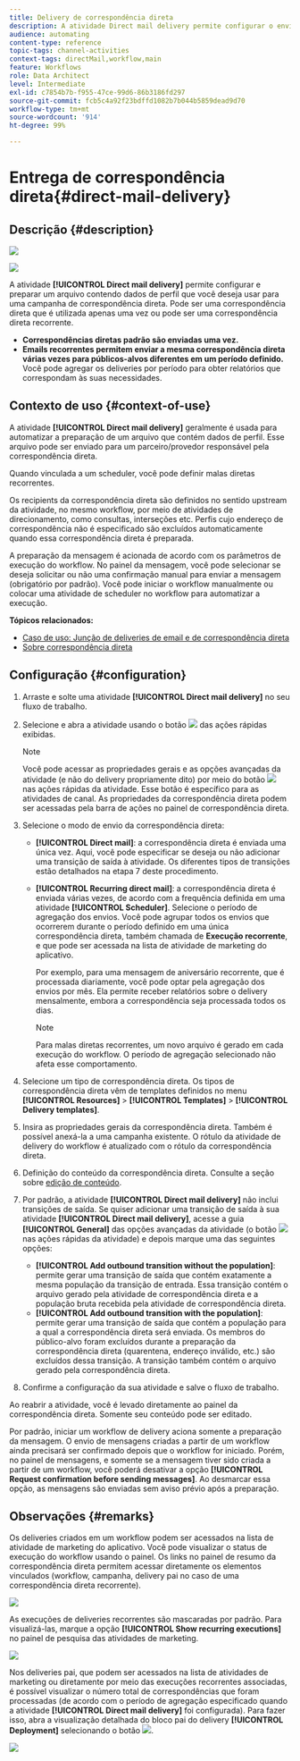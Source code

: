 ```yaml
---
title: Delivery de correspondência direta
description: A atividade Direct mail delivery permite configurar o envio de uma única correspondência direta de envio ou de uma correspondência direta recorrente em um workflow.
audience: automating
content-type: reference
topic-tags: channel-activities
context-tags: directMail,workflow,main
feature: Workflows
role: Data Architect
level: Intermediate
exl-id: c7854b7b-f955-47ce-99d6-86b3186fd297
source-git-commit: fcb5c4a92f23bdffd1082b7b044b5859dead9d70
workflow-type: tm+mt
source-wordcount: '914'
ht-degree: 99%

---
```


# Entrega de correspondência direta{#direct-mail-delivery}

## Descrição {#description}

![](assets/paper.png)

![](assets/recurrentpaper.png)

A atividade **[!UICONTROL Direct mail delivery]** permite configurar e preparar um arquivo contendo dados de perfil que você deseja usar para uma campanha de correspondência direta. Pode ser uma correspondência direta que é utilizada apenas uma vez ou pode ser uma correspondência direta recorrente.

* **Correspondências diretas padrão são enviadas uma vez.**
* **Emails recorrentes permitem enviar a mesma correspondência direta várias vezes para públicos-alvos diferentes em um período definido.** Você pode agregar os deliveries por período para obter relatórios que correspondam às suas necessidades.

## Contexto de uso {#context-of-use}

A atividade **[!UICONTROL Direct mail delivery]** geralmente é usada para automatizar a preparação de um arquivo que contém dados de perfil. Esse arquivo pode ser enviado para um parceiro/provedor responsável pela correspondência direta.

Quando vinculada a um scheduler, você pode definir malas diretas recorrentes.

Os recipients da correspondência direta são definidos no sentido upstream da atividade, no mesmo workflow, por meio de atividades de direcionamento, como consultas, interseções etc. Perfis cujo endereço de correspondência não é especificado são excluídos automaticamente quando essa correspondência direta é preparada.

A preparação da mensagem é acionada de acordo com os parâmetros de execução do workflow. No painel da mensagem, você pode selecionar se deseja solicitar ou não uma confirmação manual para enviar a mensagem (obrigatório por padrão). Você pode iniciar o workflow manualmente ou colocar uma atividade de scheduler no workflow para automatizar a execução.

**Tópicos relacionados:**

* [Caso de uso: Junção de deliveries de email e de correspondência direta](../../automating/using/coupling-email-direct-mail.md)
* [Sobre correspondência direta](../../channels/using/about-direct-mail.md)

## Configuração {#configuration}

1. Arraste e solte uma atividade **[!UICONTROL Direct mail delivery]** no seu fluxo de trabalho.
1. Selecione e abra a atividade usando o botão ![](assets/edit_darkgrey-24px.png) das ações rápidas exibidas.

   >[!NOTE]
   >
   >Você pode acessar as propriedades gerais e as opções avançadas da atividade (e não do delivery propriamente dito) por meio do botão ![](assets/dlv_activity_params-24px.png) nas ações rápidas da atividade. Esse botão é específico para as atividades de canal. As propriedades da correspondência direta podem ser acessadas pela barra de ações no painel de correspondência direta.

1. Selecione o modo de envio da correspondência direta:

   * **[!UICONTROL Direct mail]**: a correspondência direta é enviada uma única vez. Aqui, você pode especificar se deseja ou não adicionar uma transição de saída à atividade. Os diferentes tipos de transições estão detalhados na etapa 7 deste procedimento.
   * **[!UICONTROL Recurring direct mail]**: a correspondência direta é enviada várias vezes, de acordo com a frequência definida em uma atividade **[!UICONTROL Scheduler]**. Selecione o período de agregação dos envios. Você pode agrupar todos os envios que ocorrerem durante o período definido em uma única correspondência direta, também chamada de **Execução recorrente**, e que pode ser acessada na lista de atividade de marketing do aplicativo.

      Por exemplo, para uma mensagem de aniversário recorrente, que é processada diariamente, você pode optar pela agregação dos envios por mês. Ela permite receber relatórios sobre o delivery mensalmente, embora a correspondência seja processada todos os dias.

      >[!NOTE]
      >
      >Para malas diretas recorrentes, um novo arquivo é gerado em cada execução do workflow. O período de agregação selecionado não afeta esse comportamento.

1. Selecione um tipo de correspondência direta. Os tipos de correspondência direta vêm de templates definidos no menu **[!UICONTROL Resources]** > **[!UICONTROL Templates]** > **[!UICONTROL Delivery templates]**.
1. Insira as propriedades gerais da correspondência direta. Também é possível anexá-la a uma campanha existente. O rótulo da atividade de delivery do workflow é atualizado com o rótulo da correspondência direta.
1. Definição do conteúdo da correspondência direta. Consulte a seção sobre [edição de conteúdo](../../designing/using/personalization.md).
1. Por padrão, a atividade **[!UICONTROL Direct mail delivery]** não inclui transições de saída. Se quiser adicionar uma transição de saída à sua atividade **[!UICONTROL Direct mail delivery]**, acesse a guia **[!UICONTROL General]** das opções avançadas da atividade (o botão ![](assets/dlv_activity_params-24px.png) nas ações rápidas da atividade) e depois marque uma das seguintes opções:

   * **[!UICONTROL Add outbound transition without the population]**: permite gerar uma transição de saída que contém exatamente a mesma população da transição de entrada. Essa transição contém o arquivo gerado pela atividade de correspondência direta e a população bruta recebida pela atividade de correspondência direta.
   * **[!UICONTROL Add outbound transition with the population]**: permite gerar uma transição de saída que contém a população para a qual a correspondência direta será enviada. Os membros do público-alvo foram excluídos durante a preparação da correspondência direta (quarentena, endereço inválido, etc.) são excluídos dessa transição. A transição também contém o arquivo gerado pela correspondência direta.

1. Confirme a configuração da sua atividade e salve o fluxo de trabalho.

Ao reabrir a atividade, você é levado diretamente ao painel da correspondência direta. Somente seu conteúdo pode ser editado.

Por padrão, iniciar um workflow de delivery aciona somente a preparação da mensagem. O envio de mensagens criadas a partir de um workflow ainda precisará ser confirmado depois que o workflow for iniciado. Porém, no painel de mensagens, e somente se a mensagem tiver sido criada a partir de um workflow, você poderá desativar a opção **[!UICONTROL Request confirmation before sending messages]**. Ao desmarcar essa opção, as mensagens são enviadas sem aviso prévio após a preparação.

## Observações {#remarks}

Os deliveries criados em um workflow podem ser acessados na lista de atividade de marketing do aplicativo. Você pode visualizar o status de execução do workflow usando o painel. Os links no painel de resumo da correspondência direta permitem acessar diretamente os elementos vinculados (workflow, campanha, delivery pai no caso de uma correspondência direta recorrente).

![](assets/wkf_display_parent_elements_direct_mail.png)

As execuções de deliveries recorrentes são mascaradas por padrão. Para visualizá-las, marque a opção **[!UICONTROL Show recurring executions]** no painel de pesquisa das atividades de marketing.

![](assets/wkf_display_recurrent_executions_direct_mail.png)

Nos deliveries pai, que podem ser acessados na lista de atividades de marketing ou diretamente por meio das execuções recorrentes associadas, é possível visualizar o número total de correspondências que foram processadas (de acordo com o período de agregação especificado quando a atividade **[!UICONTROL Direct mail delivery]** foi configurada). Para fazer isso, abra a visualização detalhada do bloco pai do delivery **[!UICONTROL Deployment]** selecionando o botão ![](assets/wkf_dlv_detail_button.png).

![](assets/wkf_display_recurrent_executions_3_direct_mail.png)
